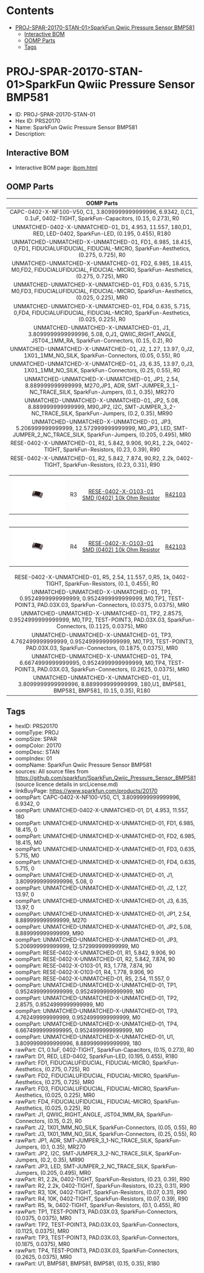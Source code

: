 



Contents
========

* [PROJ-SPAR-20170-STAN-01>SparkFun Qwiic Pressure Sensor BMP581](#proj-spar-20170-stan-01sparkfun-qwiic-pressure-sensor-bmp581)
	* [Interactive BOM](#interactive-bom)
	* [OOMP Parts](#oomp-parts)
	* [Tags](#tags)

# PROJ-SPAR-20170-STAN-01>SparkFun Qwiic Pressure Sensor BMP581

- ID: PROJ-SPAR-20170-STAN-01
- Hex ID: PRS20170
- Name: SparkFun Qwiic Pressure Sensor BMP581
- Description: 

## Interactive BOM

- Interactive BOM page: [ibom.html](kicad/bom/ibom.html)

## OOMP Parts
  

|OOMP Parts|
| :---: |
|CAPC-0402-X-NF100-V50, C1, 3.8099999999999996, 6.9342, 0,C1, 0.1uF, 0402-TIGHT, SparkFun-Capacitors, (0.15, 0.273), R0|
|UNMATCHED-0402-X-UNMATCHED-01, D1, 4.953, 11.557, 180,D1, RED, LED-0402, SparkFun-LED, (0.195, 0.455), R180|
|UNMATCHED-UNMATCHED-X-UNMATCHED-01, FD1, 6.985, 18.415, 0,FD1, FIDUCIALUFIDUCIAL, FIDUCIAL-MICRO, SparkFun-Aesthetics, (0.275, 0.725), R0|
|UNMATCHED-UNMATCHED-X-UNMATCHED-01, FD2, 6.985, 18.415, M0,FD2, FIDUCIALUFIDUCIAL, FIDUCIAL-MICRO, SparkFun-Aesthetics, (0.275, 0.725), MR0|
|UNMATCHED-UNMATCHED-X-UNMATCHED-01, FD3, 0.635, 5.715, M0,FD3, FIDUCIALUFIDUCIAL, FIDUCIAL-MICRO, SparkFun-Aesthetics, (0.025, 0.225), MR0|
|UNMATCHED-UNMATCHED-X-UNMATCHED-01, FD4, 0.635, 5.715, 0,FD4, FIDUCIALUFIDUCIAL, FIDUCIAL-MICRO, SparkFun-Aesthetics, (0.025, 0.225), R0|
|UNMATCHED-UNMATCHED-X-UNMATCHED-01, J1, 3.8099999999999996, 5.08, 0,J1, QWIIC_RIGHT_ANGLE, JST04_1MM_RA, SparkFun-Connectors, (0.15, 0.2), R0|
|UNMATCHED-UNMATCHED-X-UNMATCHED-01, J2, 1.27, 13.97, 0,J2, 1X01_1MM_NO_SILK, SparkFun-Connectors, (0.05, 0.55), R0|
|UNMATCHED-UNMATCHED-X-UNMATCHED-01, J3, 6.35, 13.97, 0,J3, 1X01_1MM_NO_SILK, SparkFun-Connectors, (0.25, 0.55), R0|
|UNMATCHED-UNMATCHED-X-UNMATCHED-01, JP1, 2.54, 8.889999999999999, M270,JP1, ADR, SMT-JUMPER_3_1-NC_TRACE_SILK, SparkFun-Jumpers, (0.1, 0.35), MR270|
|UNMATCHED-UNMATCHED-X-UNMATCHED-01, JP2, 5.08, 8.889999999999999, M90,JP2, I2C, SMT-JUMPER_3_2-NC_TRACE_SILK, SparkFun-Jumpers, (0.2, 0.35), MR90|
|UNMATCHED-UNMATCHED-X-UNMATCHED-01, JP3, 5.206999999999999, 12.572999999999999, M0,JP3, LED, SMT-JUMPER_2_NC_TRACE_SILK, SparkFun-Jumpers, (0.205, 0.495), MR0|
|RESE-0402-X-UNMATCHED-01, R1, 5.842, 9.906, 90,R1, 2.2k, 0402-TIGHT, SparkFun-Resistors, (0.23, 0.39), R90|
|RESE-0402-X-UNMATCHED-01, R2, 5.842, 7.874, 90,R2, 2.2k, 0402-TIGHT, SparkFun-Resistors, (0.23, 0.31), R90|
|<table><tr><td>![RESE-0402-X-O103-01](https://raw.githubusercontent.com/oomlout/oomlout_OOMP_parts/main/RESE-0402-X-O103-01/image_140.jpg)</td><td> R3</td><td>[RESE-0402-X-O103-01<br>SMD (0402) 10k Ohm Resistor](https://github.com/oomlout/oomlout_OOMP_parts/tree/main/RESE-0402-X-O103-01/)</td><td>[R42103](https://github.com/oomlout/oomlout_OOMP_parts/tree/main/RESE-0402-X-O103-01/)</td></tr></table>|
|<table><tr><td>![RESE-0402-X-O103-01](https://raw.githubusercontent.com/oomlout/oomlout_OOMP_parts/main/RESE-0402-X-O103-01/image_140.jpg)</td><td> R4</td><td>[RESE-0402-X-O103-01<br>SMD (0402) 10k Ohm Resistor](https://github.com/oomlout/oomlout_OOMP_parts/tree/main/RESE-0402-X-O103-01/)</td><td>[R42103](https://github.com/oomlout/oomlout_OOMP_parts/tree/main/RESE-0402-X-O103-01/)</td></tr></table>|
|RESE-0402-X-UNMATCHED-01, R5, 2.54, 11.557, 0,R5, 1k, 0402-TIGHT, SparkFun-Resistors, (0.1, 0.455), R0|
|UNMATCHED-UNMATCHED-X-UNMATCHED-01, TP1, 0.9524999999999999, 0.9524999999999999, M0,TP1, TEST-POINT3, PAD.03X.03, SparkFun-Connectors, (0.0375, 0.0375), MR0|
|UNMATCHED-UNMATCHED-X-UNMATCHED-01, TP2, 2.8575, 0.9524999999999999, M0,TP2, TEST-POINT3, PAD.03X.03, SparkFun-Connectors, (0.1125, 0.0375), MR0|
|UNMATCHED-UNMATCHED-X-UNMATCHED-01, TP3, 4.762499999999999, 0.9524999999999999, M0,TP3, TEST-POINT3, PAD.03X.03, SparkFun-Connectors, (0.1875, 0.0375), MR0|
|UNMATCHED-UNMATCHED-X-UNMATCHED-01, TP4, 6.6674999999999995, 0.9524999999999999, M0,TP4, TEST-POINT3, PAD.03X.03, SparkFun-Connectors, (0.2625, 0.0375), MR0|
|UNMATCHED-UNMATCHED-X-UNMATCHED-01, U1, 3.8099999999999996, 8.889999999999999, 180,U1, BMP581, BMP581, BMP581, (0.15, 0.35), R180|

## Tags

- hexID: PRS20170
- oompType: PROJ
- oompSize: SPAR
- oompColor: 20170
- oompDesc: STAN
- oompIndex: 01
- oompName: SparkFun Qwiic Pressure Sensor BMP581
- sources: All source files from https://github.com/sparkfun/SparkFun_Qwiic_Pressure_Sensor_BMP581 (source licence details in srcLicense.md)
- linkBuyPage: https://www.sparkfun.com/products/20170
- oompPart: CAPC-0402-X-NF100-V50, C1, 3.8099999999999996, 6.9342, 0
- oompPart: UNMATCHED-0402-X-UNMATCHED-01, D1, 4.953, 11.557, 180
- oompPart: UNMATCHED-UNMATCHED-X-UNMATCHED-01, FD1, 6.985, 18.415, 0
- oompPart: UNMATCHED-UNMATCHED-X-UNMATCHED-01, FD2, 6.985, 18.415, M0
- oompPart: UNMATCHED-UNMATCHED-X-UNMATCHED-01, FD3, 0.635, 5.715, M0
- oompPart: UNMATCHED-UNMATCHED-X-UNMATCHED-01, FD4, 0.635, 5.715, 0
- oompPart: UNMATCHED-UNMATCHED-X-UNMATCHED-01, J1, 3.8099999999999996, 5.08, 0
- oompPart: UNMATCHED-UNMATCHED-X-UNMATCHED-01, J2, 1.27, 13.97, 0
- oompPart: UNMATCHED-UNMATCHED-X-UNMATCHED-01, J3, 6.35, 13.97, 0
- oompPart: UNMATCHED-UNMATCHED-X-UNMATCHED-01, JP1, 2.54, 8.889999999999999, M270
- oompPart: UNMATCHED-UNMATCHED-X-UNMATCHED-01, JP2, 5.08, 8.889999999999999, M90
- oompPart: UNMATCHED-UNMATCHED-X-UNMATCHED-01, JP3, 5.206999999999999, 12.572999999999999, M0
- oompPart: RESE-0402-X-UNMATCHED-01, R1, 5.842, 9.906, 90
- oompPart: RESE-0402-X-UNMATCHED-01, R2, 5.842, 7.874, 90
- oompPart: RESE-0402-X-O103-01, R3, 1.778, 7.874, 90
- oompPart: RESE-0402-X-O103-01, R4, 1.778, 9.906, 90
- oompPart: RESE-0402-X-UNMATCHED-01, R5, 2.54, 11.557, 0
- oompPart: UNMATCHED-UNMATCHED-X-UNMATCHED-01, TP1, 0.9524999999999999, 0.9524999999999999, M0
- oompPart: UNMATCHED-UNMATCHED-X-UNMATCHED-01, TP2, 2.8575, 0.9524999999999999, M0
- oompPart: UNMATCHED-UNMATCHED-X-UNMATCHED-01, TP3, 4.762499999999999, 0.9524999999999999, M0
- oompPart: UNMATCHED-UNMATCHED-X-UNMATCHED-01, TP4, 6.6674999999999995, 0.9524999999999999, M0
- oompPart: UNMATCHED-UNMATCHED-X-UNMATCHED-01, U1, 3.8099999999999996, 8.889999999999999, 180
- rawPart: C1, 0.1uF, 0402-TIGHT, SparkFun-Capacitors, (0.15, 0.273), R0
- rawPart: D1, RED, LED-0402, SparkFun-LED, (0.195, 0.455), R180
- rawPart: FD1, FIDUCIALUFIDUCIAL, FIDUCIAL-MICRO, SparkFun-Aesthetics, (0.275, 0.725), R0
- rawPart: FD2, FIDUCIALUFIDUCIAL, FIDUCIAL-MICRO, SparkFun-Aesthetics, (0.275, 0.725), MR0
- rawPart: FD3, FIDUCIALUFIDUCIAL, FIDUCIAL-MICRO, SparkFun-Aesthetics, (0.025, 0.225), MR0
- rawPart: FD4, FIDUCIALUFIDUCIAL, FIDUCIAL-MICRO, SparkFun-Aesthetics, (0.025, 0.225), R0
- rawPart: J1, QWIIC_RIGHT_ANGLE, JST04_1MM_RA, SparkFun-Connectors, (0.15, 0.2), R0
- rawPart: J2, 1X01_1MM_NO_SILK, SparkFun-Connectors, (0.05, 0.55), R0
- rawPart: J3, 1X01_1MM_NO_SILK, SparkFun-Connectors, (0.25, 0.55), R0
- rawPart: JP1, ADR, SMT-JUMPER_3_1-NC_TRACE_SILK, SparkFun-Jumpers, (0.1, 0.35), MR270
- rawPart: JP2, I2C, SMT-JUMPER_3_2-NC_TRACE_SILK, SparkFun-Jumpers, (0.2, 0.35), MR90
- rawPart: JP3, LED, SMT-JUMPER_2_NC_TRACE_SILK, SparkFun-Jumpers, (0.205, 0.495), MR0
- rawPart: R1, 2.2k, 0402-TIGHT, SparkFun-Resistors, (0.23, 0.39), R90
- rawPart: R2, 2.2k, 0402-TIGHT, SparkFun-Resistors, (0.23, 0.31), R90
- rawPart: R3, 10K, 0402-TIGHT, SparkFun-Resistors, (0.07, 0.31), R90
- rawPart: R4, 10K, 0402-TIGHT, SparkFun-Resistors, (0.07, 0.39), R90
- rawPart: R5, 1k, 0402-TIGHT, SparkFun-Resistors, (0.1, 0.455), R0
- rawPart: TP1, TEST-POINT3, PAD.03X.03, SparkFun-Connectors, (0.0375, 0.0375), MR0
- rawPart: TP2, TEST-POINT3, PAD.03X.03, SparkFun-Connectors, (0.1125, 0.0375), MR0
- rawPart: TP3, TEST-POINT3, PAD.03X.03, SparkFun-Connectors, (0.1875, 0.0375), MR0
- rawPart: TP4, TEST-POINT3, PAD.03X.03, SparkFun-Connectors, (0.2625, 0.0375), MR0
- rawPart: U1, BMP581, BMP581, BMP581, (0.15, 0.35), R180
